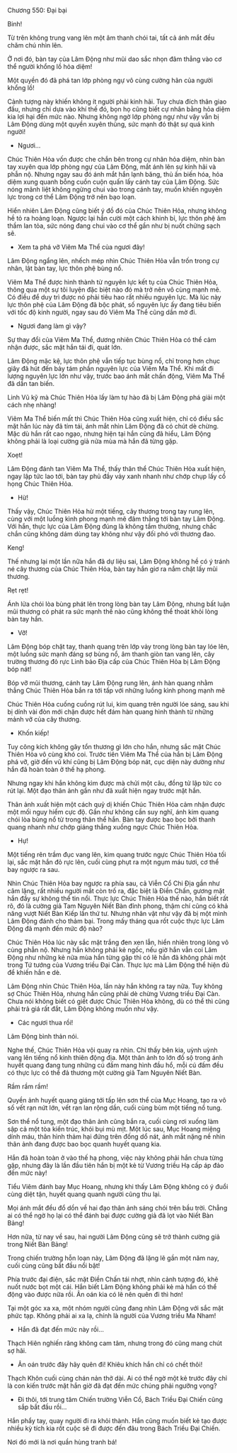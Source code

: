 




Chương 550: Đại bại


Binh!

Từ trên không trung vang lên một âm thanh chói tai, tất cả ánh mắt đều chăm chú nhìn lên.

Ở nơi đó, bàn tay của Lâm Động như mũi dao sắc nhọn đâm thẳng vào cơ thể người khổng lồ hỏa diệm!

Một quyền đó đã phá tan lớp phòng ngự vô cùng cường hãn của người khổng lồ!

Cảnh tượng này khiến không ít người phải kinh hãi. Tuy chưa đích thân giao đấu, nhưng chỉ dựa vào khí thế đó, bọn họ cũng biết cự nhân bằng hỏa diệm kia lợi hại đến mức nào. Nhưng không ngờ lớp phòng ngự như vậy vẫn bị Lâm Động dùng một quyền xuyên thủng, sức mạnh đó thật sự quá kinh người!

- Ngươi…

Chúc Thiên Hỏa vốn được che chắn bên trong cự nhân hỏa diệm, nhìn bàn tay xuyên qua lớp phòng ngự của Lâm Động, mắt ánh lên sự kinh hãi và phẫn nộ. Nhưng ngay sau đó ánh mắt hắn lạnh băng, thủ ấn biến hóa, hỏa diệm xung quanh bỗng cuồn cuộn quấn lấy cánh tay của Lâm Động. Sức nóng mãnh liệt không ngừng chui vào trong cánh tay, muốn khiến nguyên lực trong cơ thể Lâm Động trở nên bạo loạn.

Hiển nhiên Lâm Động cũng biết ý đồ đó của Chúc Thiên Hỏa, nhưng không hề tỏ ra hoảng loạn. Ngược lại hắn cười một cách khinh bỉ, lực thôn phệ âm thầm lan tỏa, sức nóng đang chui vào cơ thể gần như bị nuốt chửng sạch sẽ.

- Xem ta phá vỡ Viêm Ma Thể của ngươi đây!

Lâm Động ngẩng lên, nhếch mép nhìn Chúc Thiên Hỏa vẫn trốn trong cự nhân, lật bàn tay, lực thôn phệ bùng nổ.

Viêm Ma Thể được hình thành từ nguyên lực kết tụ của Chúc Thiên Hỏa, thông qua một sự tôi luyện đặc biệt nào đó mà trở nên vô cùng mạnh mẽ. Có điều để duy trì được nó phải tiêu hao rất nhiều nguyên lực. Mà lúc này lực thôn phệ của Lâm Động đã bộc phát, số nguyên lực ấy đang tiêu biến với tốc độ kinh người, ngay sau đó Viêm Ma Thể cũng dần mờ đi.

- Ngươi đang làm gì vậy?

Sự thay đổi của Viêm Ma Thể, đương nhiên Chúc Thiên Hỏa có thể cảm nhận được, sắc mặt hắn tái đi, quát lớn.

Lâm Động mặc kệ, lực thôn phệ vẫn tiếp tục bùng nổ, chỉ trong hơn chục giây đã hút đến bảy tám phần nguyên lực của Viêm Ma Thể. Khi mất đi lượng nguyên lực lớn như vậy, trước bao ánh mắt chấn động, Viêm Ma Thể đã dần tan biến.

Linh Vũ kỹ mà Chúc Thiên Hỏa lấy làm tự hào đã bị Lâm Động phá giải một cách nhẹ nhàng!

Viêm Ma Thể biến mất thì Chúc Thiên Hỏa cũng xuất hiện, chỉ có điều sắc mặt hắn lúc này đã tím tái, ánh mắt nhìn Lâm Động đã có chút dè chừng. Mặc dù hắn rất cao ngạo, nhưng hiện tại hắn cũng đã hiểu, Lâm Động không phải là loại cường giả nửa mùa mà hắn đã từng gặp.

Xoẹt!

Lâm Động đánh tan Viêm Ma Thể, thấy thân thể Chúc Thiên Hỏa xuất hiện, ngay lập tức lao tới, bàn tay phủ đầy vảy xanh nhanh như chớp chụp lấy cổ họng Chúc Thiên Hỏa.

- Hừ!

Thấy vậy, Chúc Thiên Hỏa hừ một tiếng, cây thương trong tay rung lên, cùng với một luồng kình phong mạnh mẽ đâm thẳng tới bàn tay Lâm Động. Với hắn, thực lực của Lâm Động đúng là không tầm thường, nhưng chắc chắn cũng không dám dùng tay không như vậy đối phó với thương đao.

Keng!

Thế nhưng lại một lần nữa hắn đã dự liệu sai, Lâm Động không hề có ý tránh né cây thương của Chúc Thiên Hỏa, bàn tay hắn giơ ra nắm chặt lấy mũi thương.

Rẹt rẹt!

Ánh lửa chói lòa bùng phát lên trong lòng bàn tay Lâm Động, nhưng bất luận mũi thương có phát ra sức mạnh thế nào cũng không thể thoát khỏi lòng bàn tay hắn.

- Vỡ!

Lâm Động bóp chặt tay, thanh quang trên lớp vảy trong lòng bàn tay lóe lên, một luồng sức mạnh đáng sợ bùng nổ, âm thanh giòn tan vang lên, cây trường thương đỏ rực Linh bảo Địa cấp của Chúc Thiên Hỏa bị Lâm Động bóp nát!

Bóp vỡ mũi thương, cánh tay Lâm Động rung lên, ánh hàn quang nhằm thẳng Chúc Thiên Hỏa bắn ra tới tấp với những luồng kình phong mạnh mẽ

Chúc Thiên Hỏa cuống cuồng rút lui, kim quang trên người lóe sáng, sau khi bị dính vài đòn mới chặn được hết đám hàn quang hình thành từ những mảnh vỡ của cây thương.

- Khốn kiếp!

Tuy công kích không gây tổn thương gì lớn cho hắn, nhưng sắc mặt Chúc Thiên Hỏa vô cùng khó coi. Trước tiên Viêm Ma Thể của hắn bị Lâm Động phá vỡ, giờ đến vũ khí cũng bị Lâm Động bóp nát, cục diện này dường như hắn đã hoàn toàn ở thế hạ phong.

Nhưng ngay khi hắn không kìm được mà chửi một câu, đồng tử lập tức co rút lại. Một đạo thân ảnh gần như đã xuất hiện ngay trước mặt hắn.

Thân ảnh xuất hiện một cách quỷ dị khiến Chúc Thiên Hỏa cảm nhận được một mối nguy hiểm cực độ. Gần như không cần suy nghĩ, ánh kim quang chói lòa bùng nổ từ trong thân thể hắn. Bàn tay được bao bọc bởi thanh quang nhanh như chớp giáng thẳng xuống ngực Chúc Thiên Hỏa.

- Hự!

Một tiếng rên trầm đục vang lên, kim quang trước ngực Chúc Thiên Hỏa tối lại, sắc mặt hắn đỏ rực lên, cuối cùng phụt ra một ngụm máu tươi, cơ thể bay ngược ra sau.

Nhìn Chúc Thiên Hỏa bay ngược ra phía sau, cả Viễn Cổ Chi Địa gần như câm lặng, rất nhiều người mắt còn trố ra, đặc biệt là Điền Chấn, gương mặt hắn đầy sự không thể tin nổi. Thực lực Chúc Thiên Hỏa thế nào, hắn biết rất rõ, đó là cường giả Tam Nguyên Niết Bàn đỉnh phong, thậm chí cũng có khả năng vượt Niết Bàn Kiếp lần thứ tư. Nhưng nhân vật như vậy đã bị một mình Lâm Động đánh cho thảm bại. Trong mấy tháng qua rốt cuộc thực lực Lâm Động đã mạnh đến mức độ nào?

Chúc Thiên Hỏa lúc này sắc mặt trắng đen xen lẫn, hiển nhiên trong lòng vô cùng phẫn nộ. Nhưng hắn không phải kẻ ngốc, nếu giờ hắn vẫn coi Lâm Động như những kẻ nửa mùa hắn từng gặp thì có lẽ hắn đã không phải một trong Tứ tướng của Vương triều Đại Càn. Thực lực mà Lâm Động thể hiện đủ để khiến hắn e dè.

Lâm Động nhìn Chúc Thiên Hỏa, lần này hắn không ra tay nữa. Tuy không sợ Chúc Thiên Hỏa, nhưng hắn cũng phải dè chừng Vương triều Đại Càn. Chưa nói không biết có giết được Chúc Thiên Hỏa không, dù có thể thì cũng phải trả giá rất đắt, Lâm Động không muốn như vậy.

- Các ngươi thua rồi!

Lâm Động bình thản nói.

Nghe thế, Chúc Thiên Hỏa vội quay ra nhìn. Chỉ thấy bên kia, uỳnh uỳnh vang lên tiếng nổ kinh thiên động địa. Một thân ảnh to lớn đồ sộ trong ánh huyết quang đang tung những cú đấm mang hình đầu hổ, mỗi cú đấm đều có thực lực có thể đả thương một cường giả Tam Nguyên Niết Bàn.

Rầm rầm rầm!

Quyền ảnh huyết quang giáng tới tấp lên sơn thể của Mục Hoang, tạo ra vô số vết rạn nứt lớn, vết rạn lan rộng dần, cuối cùng bùm một tiếng nổ tung.

Sơn thể nổ tung, một đạo thân ảnh cũng bắn ra, cuối cùng rơi xuống làm sập cả một tòa kiến trúc, khói bụi mù mịt. Một lúc sau, Mục Hoang miệng dính máu, thân hình thảm hại đứng trên đống dổ nát, ánh mắt nặng nề nhìn thân ảnh đang được bao bọc quanh huyết quang kia.

Hắn đã hoàn toàn ở vào thế hạ phong, việc này không phải hắn chưa từng gặp, nhưng đây là lần đầu tiên hắn bị một kẻ từ Vương triều Hạ cấp áp đảo đến mức này!

Tiểu Viêm đánh bay Mục Hoang, nhưng khi thấy Lâm Động không có ý đuổi cùng diệt tận, huyết quang quanh người cũng thu lại.

Mọi ánh mắt đều đổ dồn về hai đạo thân ảnh sáng chói trên bầu trời. Chẳng ai có thể ngờ họ lại có thể đánh bại được cường giả đã lọt vào Niết Bàn Bảng!

Hơn nữa, từ nay về sau, hai người Lâm Động cũng sẽ trở thành cường giả trong Niết Bàn Bảng!

Trong chiến trường hỗn loạn này, Lâm Động đã lặng lẽ gần một năm nay, cuối cùng cũng bắt đầu nổi bật!

Phía trước đại điện, sắc mặt Điền Chấn tái nhợt, nhìn cảnh tượng đó, khẽ nuốt nước bọt một cái. Hắn biết Lâm Động không phải kẻ mà hắn có thể động vào được nữa rồi. Ân oán kia có lẽ nên quên đi thì hơn!

Tại một góc xa xa, một nhóm người cũng đang nhìn Lâm Động với sắc mặt phức tạp. Không phải ai xa lạ, chính là người của Vương triều Ma Nham!

- Hắn đã đạt đến mức này rồi…

Thạch Hiên nghiến răng không cam tâm, nhưng trong đó cũng mang chút sợ hãi.

- Ân oán trước đây hãy quên đi! Khiêu khích hắn chỉ có chết thôi!

Thạch Khôn cuối cùng chán nản thở dài. Ai có thể ngờ một kẻ trước đây chỉ là con kiến trước mặt hắn giờ đã đạt đến mức chúng phải ngưỡng vọng?

- Đi thôi, tới trung tâm Chiến trường Viễn Cổ, Bách Triều Đại Chiến cũng sắp bắt đầu rồi…

Hắn phẩy tay, quay người đi ra khỏi thành. Hắn cũng muốn biết kẻ tạo được nhiều kỳ tích kia rốt cuộc sẽ đi được đến đâu trong Bách Triều Đại Chiến.

Nơi đó mới là nơi quần hùng tranh bá!




